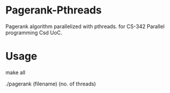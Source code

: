 # Pagerank-Pthreads
Pagerank algorithm parallelized with pthreads. for CS-342 Parallel programming Csd UoC. 

# Usage
make all

./pagerank (filename) (no. of threads)
